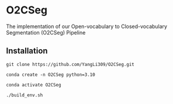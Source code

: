 # O2CSeg
The implementation of our Open-vocabulary to Closed-vocabulary Segmentation (O2CSeg) Pipeline

## Installation
`git clone https://github.com/YangLi309/O2CSeg.git`

`conda create -n O2CSeg python=3.10`

`conda activate O2CSeg`

`./build_env.sh`

